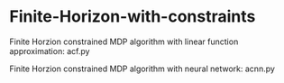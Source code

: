 # Finite-Horizon-with-constraints

Finite Horzion constrained MDP algorithm with linear function approximation: acf.py

Finite Horzion constrained MDP algorithm with neural network: acnn.py
